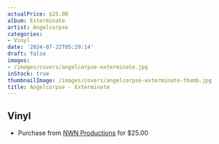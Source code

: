 ```yaml
---
actualPrice: $25.00
album: Exterminate
artist: Angelcorpse
categories:
- Vinyl
date: '2024-07-22T05:29:14'
draft: false
images:
- /images/covers/angelcorpse-exterminate.jpg
inStock: true
thumbnailImage: /images/covers/angelcorpse-exterminate-thumb.jpg
title: Angelcorpse - Exterminate
---
```


## Vinyl
* Purchase from [NWN Productions](http://shop.nwnprod.com/index.php?route=product/product&path=75&product_id=52463&sort=pd.name&order=ASC) for $25.00
